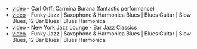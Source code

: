  - [video](https://www.youtube.com/watch?v=N4z2Ey4PYT4) - Carl Orff: Carmina Burana (fantastic performance)  
 - [video](https://www.youtube.com/watch?v=-ez5xl6VoGM) - Funky Jazz | Saxophone & Harmonica Blues | Blues Guitar | Slow Blues, 12 Bar Blues | Blues Harmonica  
 - [video](https://www.youtube.com/watch?v=_sI_Ps7JSEk&index=2&list=RD-ez5xl6VoGM) - New York Jazz Lounge - Bar Jazz Classics  
 - [video](https://www.youtube.com/watch?v=-ez5xl6VoGM&t=1s) - Funky Jazz | Saxophone & Harmonica Blues | Blues Guitar | Slow Blues, 12 Bar Blues | Blues Harmonica  
